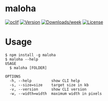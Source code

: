 # maloha

[![oclif](https://img.shields.io/badge/cli-oclif-brightgreen.svg)](https://oclif.io)
[![Version](https://img.shields.io/npm/v/maloha.svg)](https://npmjs.org/package/maloha)
[![Downloads/week](https://img.shields.io/npm/dw/maloha.svg)](https://npmjs.org/package/maloha)
[![License](https://img.shields.io/npm/l/maloha.svg)](https://github.com/gnerzhin/maloha/blob/master/package.json)

# Usage

```sh-session
$ npm install -g maloha
$ maloha --help
USAGE
  $ maloha [FOLDER]

OPTIONS
  -h, --help         show CLI help
  -s, --size=size    target size in kb
  -v, --version      show CLI version
  -w, --width=width  maximum width in pixels
```
